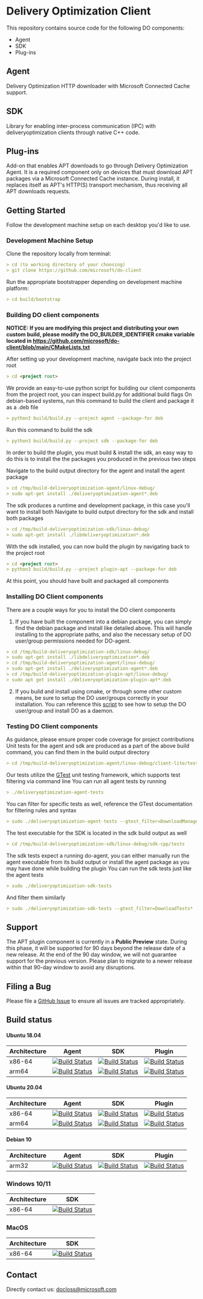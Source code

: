 # Delivery Optimization Client

This repository contains source code for the following DO components:

* Agent
* SDK
* Plug-ins

## Agent

Delivery Optimization HTTP downloader with Microsoft Connected Cache support.

## SDK

Library for enabling inter-process communication (IPC) with deliveryoptimization clients
through native C++ code.

## Plug-ins

Add-on that enables APT downloads to go through Delivery Optimization Agent.
It is a required component only on devices that must download APT packages via a Microsoft Connected Cache instance.
During install, it replaces itself as APT's HTTP(S) transport mechanism, thus receiving all APT downloads requests.

## Getting Started

Follow the development machine setup on each desktop you'd like to use.

### Development Machine Setup

Clone the repository locally from terminal:

```markdown
> cd (to working directory of your choosing)
> git clone https://github.com/microsoft/do-client
```

Run the appropriate bootstrapper depending on development machine platform:

```markdown
> cd build/bootstrap
```

### Building DO client components
**NOTICE:**
**If you are modifying this project and distributing your own custom build, please modify the DO_BUILDER_IDENTIFIER cmake variable located in https://github.com/microsoft/do-client/blob/main/CMakeLists.txt**

After setting up your development machine, navigate back into the project root

```markdown
> cd <project root>
```

We provide an easy-to-use python script for building our client components from the project root, you can inspect build.py for additional build flags
On debian-based systems, run this command to build the client and package it as a .deb file

```markdown
> python3 build/build.py --project agent --package-for deb
```

Run this command to build the sdk

```markdown
> python3 build/build.py --project sdk --package-for deb
```

In order to build the plugin, you must build & install the sdk, an easy way to do this is to install the the packages you produced in the previous two steps

Navigate to the build output directory for the agent and install the agent package

```markdown
> cd /tmp/build-deliveryoptimization-agent/linux-debug/
> sudo apt-get install ./deliveryoptimization-agent*.deb
```

The sdk produces a runtime and development package, in this case you'll want to install both
Navigate to build output directory for the sdk and install both packages

```markdown
> cd /tmp/build-deliveryoptimization-sdk/linux-debug/
> sudo apt-get install ./libdeliveryoptimization*.deb
```

With the sdk installed, you can now build the plugin by navigating back to the project root

```markdown
> cd <project root>
> python3 build/build.py --project plugin-apt --package-for deb
```

At this point, you should have built and packaged all components

### Installing DO Client components

There are a couple ways for you to install the DO client components

1. If you have built the component into a debian package, you can simply find the debian package and install like detailed above.
This will handle installing to the appropriate paths, and also the necessary setup of DO user/group permissions needed for DO-agent.

```markdown
> cd /tmp/build-deliveryoptimization-sdk/linux-debug/
> sudo apt-get install ./libdeliveryoptimization*.deb
> cd /tmp/build-deliveryoptimization-agent/linux-debug/
> sudo apt-get install ./deliveryoptimization-agent*.deb
> cd /tmp/build-deliveryoptimization-plugin-apt/linux-debug/
> sudo apt get install ./deliveryoptimization-plugin-apt*.deb
```

2. If you build and install using cmake, or through some other custom means, be sure to setup the DO user/groups correctly in your installation.
You can reference this [script](https://github.com/microsoft/do-client/blob/main/client-lite/build/postinst.in.sh) to see how to setup the DO user/group and install DO as a daemon.

### Testing DO Client components

As guidance, please ensure proper code coverage for project contributions
Unit tests for the agent and sdk are produced as a part of the above build command, you can find them in the build output directory

```markdown
> cd /tmp/build-deliveryoptimization-agent/linux-debug/client-lite/test
```

Our tests utilize the [GTest](https://github.com/google/googletest) unit testing framework, which supports test filtering via command line
You can run all agent tests by running

```markdown
> ./deliveryoptimization-agent-tests
```

You can filter for specific tests as well, reference the GTest documentation for filtering rules and syntax
```markdown
> sudo ./deliveryoptimization-agent-tests --gtest_filter=DownloadManagerTests*
```

The test executable for the SDK is located in the sdk build output as well

```markdown
> cd /tmp/build-deliveryoptimization-sdk/linux-debug/sdk-cpp/tests
```

The sdk tests expect a running do-agent, you can either manually run the agent executable from its build output or install the agent package as you may have done while building the plugin
You can run the sdk tests just like the agent tests

```markdown
> sudo ./deliveryoptimization-sdk-tests
```

And filter them similarly

```markdown
> sudo ./deliveryoptimization-sdk-tests --gtest_filter=DownloadTests*
```

## Support

The APT plugin component is currently in a **Public Preview** state.  During this phase, it will be
supported for 90 days beyond the release date of a new release.  At the end of the 90 day window,
we will not guarantee support for the previous version.  Please plan to migrate to a newer release
within that 90-day window to avoid any disruptions.

## Filing a Bug

Please file a [GitHub Issue](https://github.com/microsoft/do-client/issues) to ensure all issues are
tracked appropriately.

## Build status

#### Ubuntu 18.04

| Architecture | Agent | SDK | Plugin |
|-----|--------|-----|--------|
| x86-64 | [![Build Status](https://deliveryoptimization.visualstudio.com/client/_apis/build/status/DO%20Simple%20Client%20x86-64%20Build?branchName=develop)](https://deliveryoptimization.visualstudio.com/client/_build/latest?definitionId=45&branchName=develop) | [![Build Status](https://deliveryoptimization.visualstudio.com/client/_apis/build/status/DO%20CPP-SDK%20x86-64%20Build?branchName=develop)](https://deliveryoptimization.visualstudio.com/client/_build/latest?definitionId=46&branchName=develop) | [![Build Status](https://deliveryoptimization.visualstudio.com/client/_apis/build/status/DO%20Plugins%20x86-64%20Build?branchName=develop)](https://deliveryoptimization.visualstudio.com/client/_build/latest?definitionId=47&branchName=develop) |
| arm64 | [![Build Status](https://deliveryoptimization.visualstudio.com/client/_apis/build/status/DO%20Simple%20Client%20ARM%20Build?branchName=develop)](https://deliveryoptimization.visualstudio.com/client/_build/latest?definitionId=25&branchName=develop) | [![Build Status](https://deliveryoptimization.visualstudio.com/client/_apis/build/status/DO%20CPP-SDK%20ARM%20Build?branchName=develop)](https://deliveryoptimization.visualstudio.com/client/_build/latest?definitionId=33&branchName=develop) | [![Build Status](https://deliveryoptimization.visualstudio.com/client/_apis/build/status/DO%20Plugins%20ARM%20Build?branchName=develop)](https://deliveryoptimization.visualstudio.com/client/_build/latest?definitionId=31&branchName=develop) |

#### Ubuntu 20.04

| Architecture | Agent | SDK | Plugin |
|-----|--------|-----|--------|
| x86-64 | [![Build Status](https://deliveryoptimization.visualstudio.com/client/_apis/build/status/DO%20Simple%20Client%20ARM%20Build?branchName=develop)](https://deliveryoptimization.visualstudio.com/client/_build/latest?definitionId=25&branchName=develop) | [![Build Status](https://deliveryoptimization.visualstudio.com/client/_apis/build/status/DO%20CPP-SDK%20ARM%20Build?branchName=develop)](https://deliveryoptimization.visualstudio.com/client/_build/latest?definitionId=33&branchName=develop) | [![Build Status](https://deliveryoptimization.visualstudio.com/client/_apis/build/status/DO%20Plugins%20ARM%20Build?branchName=develop)](https://deliveryoptimization.visualstudio.com/client/_build/latest?definitionId=31&branchName=develop) |
| arm64 | [![Build Status](https://deliveryoptimization.visualstudio.com/client/_apis/build/status/DO%20Simple%20Client%20ARM%20Build?branchName=develop)](https://deliveryoptimization.visualstudio.com/client/_build/latest?definitionId=25&branchName=develop) | [![Build Status](https://deliveryoptimization.visualstudio.com/client/_apis/build/status/DO%20CPP-SDK%20ARM%20Build?branchName=develop)](https://deliveryoptimization.visualstudio.com/client/_build/latest?definitionId=33&branchName=develop) | [![Build Status](https://deliveryoptimization.visualstudio.com/client/_apis/build/status/DO%20Plugins%20ARM%20Build?branchName=develop)](https://deliveryoptimization.visualstudio.com/client/_build/latest?definitionId=31&branchName=develop) |

#### Debian 10

| Architecture | Agent | SDK | Plugin |
|-----|--------|-----|--------|
| arm32 | [![Build Status](https://deliveryoptimization.visualstudio.com/client/_apis/build/status/DO%20Simple%20Client%20ARM%20Build?branchName=develop)](https://deliveryoptimization.visualstudio.com/client/_build/latest?definitionId=25&branchName=develop) | [![Build Status](https://deliveryoptimization.visualstudio.com/client/_apis/build/status/DO%20CPP-SDK%20ARM%20Build?branchName=develop)](https://deliveryoptimization.visualstudio.com/client/_build/latest?definitionId=33&branchName=develop) | [![Build Status](https://deliveryoptimization.visualstudio.com/client/_apis/build/status/DO%20Plugins%20ARM%20Build?branchName=develop)](https://deliveryoptimization.visualstudio.com/client/_build/latest?definitionId=31&branchName=develop) |

### Windows 10/11

| Architecture | SDK |
|-----|--------|
| x86-64 | [![Build Status](https://deliveryoptimization.visualstudio.com/client/_apis/build/status/DO%20CPP-SDK%20Windows%2010%20x64?branchName=develop)](https://deliveryoptimization.visualstudio.com/client/_build/latest?definitionId=59&branchName=develop) |

### MacOS

| Architecture | SDK |
|-----|--------|
| x86-64 | [![Build Status](https://deliveryoptimization.visualstudio.com/client/_apis/build/status/DO%20CPP-SDK%20MacOS%20X64?branchName=develop)](https://deliveryoptimization.visualstudio.com/client/_build/latest?definitionId=60&branchName=develop) |

## Contact

Directly contact us: <docloss@microsoft.com>
